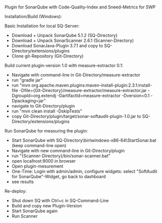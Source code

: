 Plugin for SonarQube with Code-Quality-Index and Sneed-Metrics for SWP

Installation/Build (Windows):

Basic Installation for local SQ-Server:
* Download + Unpack SonarQube 5.1.2 (SQ-Directory)
* Download + Unpack SonarScanner 2.6.1 (Scanner-Directory)
* Download SonarJava-Plugin 3.7.1 and copy to SQ-Directory/extensions/plugins
* Clone git-Repository (Git-Directory)

Build current plugin-version 1.0 with measure-extractor 0.1:
* Navigate with command-line in Git-Directory/measure-extractor
* run "gradle jar"
* run "mvn org.apache.maven.plugins:maven-install-plugin:2.3.1:install-file -Dfile={Git-Directory}/measure-extractor/measure-extractor.jar -DgroupId=org.extendj -DartifactId=measure-extractor -Dversion=0.1 -Dpackaging=jar"
* navigate to Git-Directory/plugin
* run "mvn clean install -DskipTests"
* copy Git-Directory/plugin/target/sonar-softaudit-plugin-1.0.jar to SQ-Directory/extensions/plugins

Run SonarQube for measuring the plugin:
* Start SonarQube with SQ-Directory\bin\windows-x86-64\StartSonar.bat (keep command-line open)
* Navigate with new command-line in Git-Directory/plugin
* run "{Scanner-Directory}/bin/sonar-scanner.bat"
* open localhost:9000 in browser
* Open plugin-mesurement
* One-Time: Login with admin/admin, configure widgets: select "SoftAudit for SonarQube"-Widget, go back to dashboard
* see results

Re-deploy:
* Shut down SQ with Ctrl+c in SQ-Command-Line
* Build and copy new Plugin-Version
* Start SonarQube again
* Run Scanner